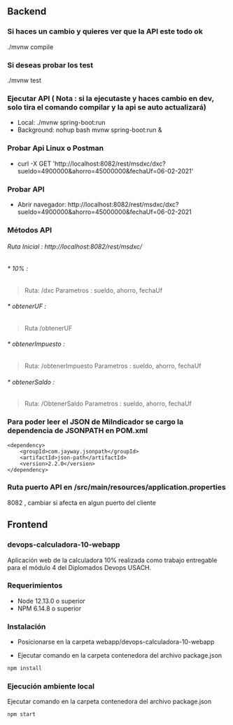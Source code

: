 ## Backend

### Si haces un cambio y quieres ver que la API este todo ok

./mvnw compile

### Si deseas probar los test
./mvnw test

### Ejecutar API ( Nota : si la ejecutaste y haces cambio en dev, solo tira el comando compilar y la api se auto actualizará)
* Local:      ./mvnw spring-boot:run
* Background: nohup bash mvnw spring-boot:run &

### Probar Api Linux o Postman
* curl -X GET 'http://localhost:8082/rest/msdxc/dxc?sueldo=4900000&ahorro=45000000&fechaUf=06-02-2021'

### Probar API
* Abrir navegador: http://localhost:8082/rest/msdxc/dxc?sueldo=4900000&ahorro=45000000&fechaUf=06-02-2021

### Métodos API
###### Ruta Inicial : http://localhost:8082/rest/msdxc/

###### * 10% : 
> Ruta: /dxc 
Parametros : sueldo, ahorro, fechaUf

###### * obtenerUF :  
> Ruta /obtenerUF

###### * obtenerImpuesto : 
> Ruta: /obtenerImpuesto 
Parametros : sueldo, ahorro, fechaUf

###### * obtenerSaldo : 
> Ruta: /ObtenerSaldo 
Parametros : sueldo, ahorro, fechaUf

### Para poder leer el JSON de MiIndicador se cargo la dependencia de JSONPATH en POM.xml
    <dependency>
    	<groupId>com.jayway.jsonpath</groupId>
    	<artifactId>json-path</artifactId>
    	<version>2.2.0</version>
    </dependency>

### Ruta puerto API en /src/main/resources/application.properties
8082 , cambiar si afecta en algun puerto del cliente

## Frontend

### devops-calculadora-10-webapp

Aplicación web de la calculadora 10% realizada como trabajo entregable para el módulo 4 del Diplomados Devops USACH.



### Requerimientos

- Node 12.13.0 o superior
- NPM 6.14.8 o superior

### Instalación

- Posicionarse en la carpeta webapp/devops-calculadora-10-webapp

- Ejecutar comando en la carpeta contenedora del archivo package.json

````bash
npm install
````

### Ejecución ambiente local

Ejecutar comando en la carpeta contenedora del archivo package.json

````bash
npm start
````